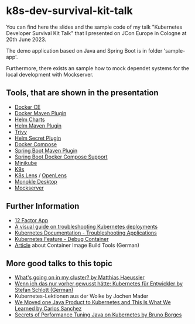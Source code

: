 # k8s-dev-survival-kit-talk

You can find here the slides and the sample code of my talk "Kubernetes Developer Survival Kit Talk" that I presented on JCon Europe in Cologne at 20th June 2023.

The demo application based on Java and Spring Boot is in folder 'sample-app'.

Furthermore, there exists an sample how to mock dependet systems for the local development with Mockserver.


## Tools, that are shown in the presentation
- [Docker CE](https://docs.docker.com/get-started/overview/)
- [Docker Maven Plugin](https://dmp.fabric8.io/)
- [Helm Charts](https://helm.sh/)
- [Helm Maven Plugin](https://github.com/kokuwaio/helm-maven-plugin)
- [Trivy](https://aquasecurity.github.io/trivy/)
- [Helm Secret Plugin](https://github.com/jkroepke/helm-secrets)
- [Docker Compose](https://docs.docker.com/compose/)
- [Spring Boot Maven Plugin](https://docs.spring.io/spring-boot/docs/current/maven-plugin/reference/htmlsingle/)
- [Spring Boot Docker Compose Support](https://docs.spring.io/spring-boot/docs/3.1.0/reference/html/features.html#features.docker-compose)
- [Minikube](https://minikube.sigs.k8s.io/docs/)
- [K9s](https://k9scli.io/)
- [K8s Lens](https://k8slens.dev/) / [OpenLens](https://github.com/MuhammedKalkan/OpenLens)
- [Monokle Desktop](https://monokle.io/desktop)
- [Mockserver](https://www.mock-server.com)

## Further Information
- [12 Factor App](https://12factor.net/)
- [A visual guide on troubleshooting Kubernetes deployments](https://learnk8s.io/troubleshooting-deployments)
- [Kubernetes Documentation - Troubleshooting Applications](https://kubernetes.io/docs/tasks/debug/debug-application/)
- [Kubernetes Feature - Debug Container](https://kubernetes.io/docs/tasks/debug/debug-application/debug-running-pod/#ephemeral-container)
- [Article](https://www.informatik-aktuell.de/entwicklung/methoden/container-images-deep-dive-101-wege-zum-bauen-und-bereitstellen.html) about Container Image Build Tools (German)

## More good talks to this topic
- [What's going on in my cluster? by Matthias Haeussler](https://speakerdeck.com/maeddes/whats-going-on-in-my-cluster)
- [Wenn ich das nur vorher gewusst hätte: Kubernetes für Entwickler by Stefan Schlott (German)](https://entwicklertag.de/karlsruhe/2022/Wenn_ich_das_nur_vorher_gewusst_haette-_Kubernetes_fuer_Entwickler/Kubernetes%20f%C3%BCr%20Entwickler.pdf)
- Kubernetes-Lektionen aus der Wolke by Jochen Mader
- [We Moved one Java Product to Kubernetes and This Is What We Learned by Carlos Sanchez](https://vimeo.com/747698681)
- [Secrets of Performance Tuning Java on Kubernetes by Bruno Borges](https://vimeo.com/748031919)